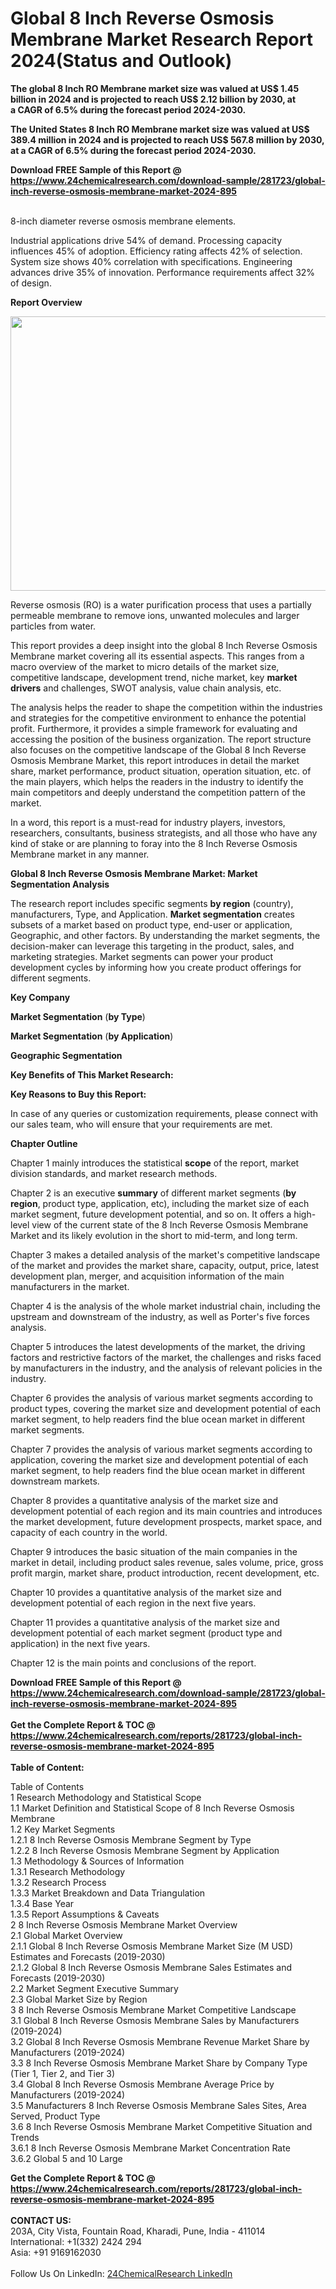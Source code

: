 <h1>Global 8 Inch Reverse Osmosis Membrane Market Research Report 2024(Status and Outlook)</h1><p><strong>The global 8 Inch RO Membrane market size was valued at US$ 1.45 billion in 2024 and is projected to reach US$ 2.12 billion by 2030, at a CAGR of 6.5% during the forecast period 2024-2030.</strong></p><p>
</p><p><strong>The United States 8 Inch RO Membrane market size was valued at US$ 389.4 million in 2024 and is projected to reach US$ 567.8 million by 2030, at a CAGR of 6.5% during the forecast period 2024-2030.</strong></p><div><b>Download FREE Sample of this Report @ 
            <a href="https://www.24chemicalresearch.com/download-sample/281723/global-inch-reverse-osmosis-membrane-market-2024-895">
            https://www.24chemicalresearch.com/download-sample/281723/global-inch-reverse-osmosis-membrane-market-2024-895</a></b></div><br><p>
</p><p>8-inch diameter reverse osmosis membrane elements.</p><p>
</p><p>Industrial applications drive 54% of demand. Processing capacity influences 45% of adoption. Efficiency rating affects 42% of selection. System size shows 40% correlation with specifications. Engineering advances drive 35% of innovation. Performance requirements affect 32% of design.</p><p>
</p><p><strong>Report Overview</strong></p><p>
</p><p><strong><img alt="" src="https://24chemicalresearch.com/assets/report-images/8InchReverse.png" style="height:439px; width:731px"></strong></p><p>
</p><p></p><p>
</p><p>Reverse osmosis (RO) is a water purification process that uses a partially permeable membrane to remove ions, unwanted molecules and larger particles from water.</p><p>
</p><p>This report provides a deep insight into the global 8 Inch Reverse Osmosis Membrane market covering all its essential aspects. This ranges from a macro overview of the market to micro details of the market size, competitive landscape, development trend, niche market, key <strong>market drivers</strong> and challenges, SWOT analysis, value chain analysis, etc.</p><p>
</p><p>The analysis helps the reader to shape the competition within the industries and strategies for the competitive environment to enhance the potential profit. Furthermore, it provides a simple framework for evaluating and accessing the position of the business organization. The report structure also focuses on the competitive landscape of the Global 8 Inch Reverse Osmosis Membrane Market, this report introduces in detail the market share, market performance, product situation, operation situation, etc. of the main players, which helps the readers in the industry to identify the main competitors and deeply understand the competition pattern of the market.</p><p>
</p><p>In a word, this report is a must-read for industry players, investors, researchers, consultants, business strategists, and all those who have any kind of stake or are planning to foray into the 8 Inch Reverse Osmosis Membrane market in any manner.</p><p>
</p><p><strong>Global 8 Inch Reverse Osmosis Membrane Market: Market Segmentation Analysis</strong></p><p>
</p><p>The research report includes specific segments <strong>by region</strong> (country), manufacturers, Type, and Application. <strong>Market segmentation</strong> creates subsets of a market based on product type, end-user or application, Geographic, and other factors. By understanding the market segments, the decision-maker can leverage this targeting in the product, sales, and marketing strategies. Market segments can power your product development cycles by informing how you create product offerings for different segments.</p><p>
</p><p><strong>Key Company</strong></p><p>
</p><p>
<strong>Market Segmentation</strong> (<strong>by Type</strong>)</p><p>
</p><p>
<strong>Market Segmentation</strong> (<strong>by Application</strong>)</p><p>
</p><p>
<strong>Geographic Segmentation</strong></p><p>
</p><p>
<strong>Key Benefits of This Market Research:</strong></p><p>
</p><p>
<strong>Key Reasons to Buy this Report:</strong></p><p>
</p><p>
</p><p>In case of any queries or customization requirements, please connect with our sales team, who will ensure that your requirements are met.</p><p>
</p><p><strong>Chapter Outline</strong></p><p>
</p><p>Chapter 1 mainly introduces the statistical <strong>scope</strong> of the report, market division standards, and market research methods.</p><p>
</p><p>Chapter 2 is an executive <strong>summary</strong> of different market segments (<strong>by region</strong>, product type, application, etc), including the market size of each market segment, future development potential, and so on. It offers a high-level view of the current state of the 8 Inch Reverse Osmosis Membrane Market and its likely evolution in the short to mid-term, and long term.</p><p>
</p><p>Chapter 3 makes a detailed analysis of the market's competitive landscape of the market and provides the market share, capacity, output, price, latest development plan, merger, and acquisition information of the main manufacturers in the market.</p><p>
</p><p>Chapter 4 is the analysis of the whole market industrial chain, including the upstream and downstream of the industry, as well as Porter's five forces analysis.</p><p>
</p><p>Chapter 5 introduces the latest developments of the market, the driving factors and restrictive factors of the market, the challenges and risks faced by manufacturers in the industry, and the analysis of relevant policies in the industry.</p><p>
</p><p>Chapter 6 provides the analysis of various market segments according to product types, covering the market size and development potential of each market segment, to help readers find the blue ocean market in different market segments.</p><p>
</p><p>Chapter 7 provides the analysis of various market segments according to application, covering the market size and development potential of each market segment, to help readers find the blue ocean market in different downstream markets.</p><p>
</p><p>Chapter 8 provides a quantitative analysis of the market size and development potential of each region and its main countries and introduces the market development, future development prospects, market space, and capacity of each country in the world.</p><p>
</p><p>Chapter 9 introduces the basic situation of the main companies in the market in detail, including product sales revenue, sales volume, price, gross profit margin, market share, product introduction, recent development, etc.</p><p>
</p><p>Chapter 10 provides a quantitative analysis of the market size and development potential of each region in the next five years.</p><p>
</p><p>Chapter 11 provides a quantitative analysis of the market size and development potential of each market segment (product type and application) in the next five years.</p><p>
</p><p>Chapter 12 is the main points and conclusions of the report.</p><div><b>Download FREE Sample of this Report @ 
            <a href="https://www.24chemicalresearch.com/download-sample/281723/global-inch-reverse-osmosis-membrane-market-2024-895">
            https://www.24chemicalresearch.com/download-sample/281723/global-inch-reverse-osmosis-membrane-market-2024-895</a></b></div><br><div><b>Get the Complete Report & TOC @ 
            <a href="https://www.24chemicalresearch.com/reports/281723/global-inch-reverse-osmosis-membrane-market-2024-895">
            https://www.24chemicalresearch.com/reports/281723/global-inch-reverse-osmosis-membrane-market-2024-895</a></b></div><br>
            <b>Table of Content:</b><p>Table of Contents<br />
 1 Research Methodology and Statistical Scope<br />
 1.1 Market Definition and Statistical Scope of 8 Inch Reverse Osmosis Membrane<br />
 1.2 Key Market Segments<br />
 1.2.1 8 Inch Reverse Osmosis Membrane Segment by Type<br />
 1.2.2 8 Inch Reverse Osmosis Membrane Segment by Application<br />
 1.3 Methodology & Sources of Information<br />
 1.3.1 Research Methodology<br />
 1.3.2 Research Process<br />
 1.3.3 Market Breakdown and Data Triangulation<br />
 1.3.4 Base Year<br />
 1.3.5 Report Assumptions & Caveats<br />
 2 8 Inch Reverse Osmosis Membrane Market Overview<br />
 2.1 Global Market Overview<br />
 2.1.1 Global 8 Inch Reverse Osmosis Membrane Market Size (M USD) Estimates and Forecasts (2019-2030)<br />
 2.1.2 Global 8 Inch Reverse Osmosis Membrane Sales Estimates and Forecasts (2019-2030)<br />
 2.2 Market Segment Executive Summary<br />
 2.3 Global Market Size by Region<br />
 3 8 Inch Reverse Osmosis Membrane Market Competitive Landscape<br />
 3.1 Global 8 Inch Reverse Osmosis Membrane Sales by Manufacturers (2019-2024)<br />
 3.2 Global 8 Inch Reverse Osmosis Membrane Revenue Market Share by Manufacturers (2019-2024)<br />
 3.3 8 Inch Reverse Osmosis Membrane Market Share by Company Type (Tier 1, Tier 2, and Tier 3)<br />
 3.4 Global 8 Inch Reverse Osmosis Membrane Average Price by Manufacturers (2019-2024)<br />
 3.5 Manufacturers 8 Inch Reverse Osmosis Membrane Sales Sites, Area Served, Product Type<br />
 3.6 8 Inch Reverse Osmosis Membrane Market Competitive Situation and Trends<br />
 3.6.1 8 Inch Reverse Osmosis Membrane Market Concentration Rate<br />
 3.6.2 Global 5 and 10 Large</p><div><b>Get the Complete Report & TOC @ 
            <a href="https://www.24chemicalresearch.com/reports/281723/global-inch-reverse-osmosis-membrane-market-2024-895">
            https://www.24chemicalresearch.com/reports/281723/global-inch-reverse-osmosis-membrane-market-2024-895</a></b></div><br><b>CONTACT US:</b><br>
            203A, City Vista, Fountain Road, Kharadi, Pune, India - 411014<br>
            International: +1(332) 2424 294<br>
            Asia: +91 9169162030 <br><br>
            Follow Us On LinkedIn: <a href="https://www.linkedin.com/company/24chemicalresearch/">24ChemicalResearch LinkedIn</a>